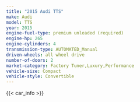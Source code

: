 ```yaml
---
title: "2015 Audi TTS"
make: Audi
model: TTS
year: 2015
engine-fuel-type: premium unleaded (required)
engine-hp: 265
engine-cylinders: 4
transmission-type: AUTOMATED_Manual
driven-wheels: all wheel drive
number-of-doors: 2
market-category: Factory Tuner,Luxury,Performance
vehicle-size: Compact
vehicle-style: Convertible
---
```


{{< car_info >}}
